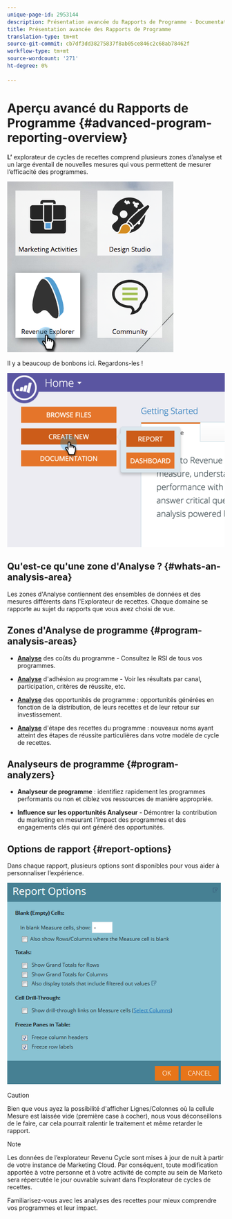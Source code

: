 ```yaml
---
unique-page-id: 2953144
description: Présentation avancée du Rapports de Programme - Documentation sur le marketing - Documentation sur le produit
title: Présentation avancée des Rapports de Programme
translation-type: tm+mt
source-git-commit: cb7df3dd38275837f8ab05ce846c2c68ab78462f
workflow-type: tm+mt
source-wordcount: '271'
ht-degree: 0%

---
```



# Aperçu avancé du Rapports de Programme {#advanced-program-reporting-overview}

**L’** explorateur de cycles de recettes comprend plusieurs zones d’analyse et un large éventail de nouvelles mesures qui vous permettent de mesurer l’efficacité des programmes.

![](assets/rev.png)

Il y a beaucoup de bonbons ici. Regardons-les !

![](assets/image2015-4-30-10-3a15-3a17.png)

## Qu&#39;est-ce qu&#39;une zone d&#39;Analyse ? {#whats-an-analysis-area}

Les zones d&#39;Analyse contiennent des ensembles de données et des mesures différents dans l&#39;Explorateur de recettes. Chaque domaine se rapporte au sujet du rapports que vous avez choisi de vue.

## Zones d&#39;Analyse de programme {#program-analysis-areas}

* **[Analyse](understanding-the-program-cost-analysis-area.md)**  des coûts du programme - Consultez le RSI de tous vos programmes.

* **[Analyse](understanding-the-program-membership-analysis-area.md)**  d&#39;adhésion au programme - Voir les résultats par canal, participation, critères de réussite, etc.

* **[Analyse](understanding-the-program-opportunity-analysis-area.md)**  des opportunités de programme : opportunités générées en fonction de la distribution, de leurs recettes et de leur retour sur investissement.

* **[Analyse](understanding-the-program-revenue-stage-analysis-area.md)**  d&#39;étape des recettes du programme : nouveaux noms ayant atteint des étapes de réussite particulières dans votre modèle de cycle de recettes.

## Analyseurs de programme {#program-analyzers}

* **Analyseur de programme**  : identifiez rapidement les programmes performants ou non et ciblez vos ressources de manière appropriée.

* **Influence sur les opportunités Analyseur**  - Démontrer la contribution du marketing en mesurant l&#39;impact des programmes et des engagements clés qui ont généré des opportunités.

## Options de rapport {#report-options}

Dans chaque rapport, plusieurs options sont disponibles pour vous aider à personnaliser l’expérience.

![](assets/report-options.png)

>[!CAUTION]
>
>Bien que vous ayez la possibilité d&#39;afficher Lignes/Colonnes où la cellule Mesure est laissée vide (première case à cocher), nous vous déconseillons de le faire, car cela pourrait ralentir le traitement et même retarder le rapport.

>[!NOTE]
>
>Les données de l’explorateur Revenu Cycle sont mises à jour de nuit à partir de votre instance de Marketing Cloud. Par conséquent, toute modification apportée à votre personne et à votre activité de compte au sein de Marketo sera répercutée le jour ouvrable suivant dans l’explorateur de cycles de recettes.

Familiarisez-vous avec les analyses des recettes pour mieux comprendre vos programmes et leur impact.
